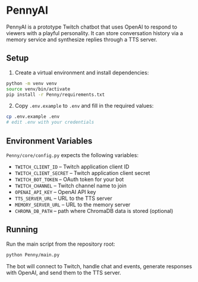 # PennyAI

PennyAI is a prototype Twitch chatbot that uses OpenAI to respond to viewers with a playful personality. It can store conversation history via a memory service and synthesize replies through a TTS server.

## Setup

1. Create a virtual environment and install dependencies:

```bash
python -m venv venv
source venv/bin/activate
pip install -r Penny/requirements.txt
```

2. Copy `.env.example` to `.env` and fill in the required values:

```bash
cp .env.example .env
# edit .env with your credentials
```

## Environment Variables

`Penny/core/config.py` expects the following variables:

- `TWITCH_CLIENT_ID` – Twitch application client ID
- `TWITCH_CLIENT_SECRET` – Twitch application client secret
- `TWITCH_BOT_TOKEN` – OAuth token for your bot
- `TWITCH_CHANNEL` – Twitch channel name to join
- `OPENAI_API_KEY` – OpenAI API key
- `TTS_SERVER_URL` – URL to the TTS server
- `MEMORY_SERVER_URL` – URL to the memory server
- `CHROMA_DB_PATH` – path where ChromaDB data is stored (optional)

## Running

Run the main script from the repository root:

```bash
python Penny/main.py
```

The bot will connect to Twitch, handle chat and events, generate responses with OpenAI, and send them to the TTS server.
